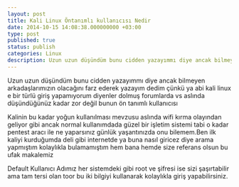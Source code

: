 ```yaml
---
layout: post
title: Kali Linux Öntanımlı kullanıcısı Nedir
date: 2014-10-15 14:08:38.000000000 +03:00
type: post
published: true
status: publish
categories: Linux
description: Uzun uzun düşündüm bunu cidden yazayımmı diye ancak bilmeyen arkadaşlarımızın olacağını farz ederek yazayım dedim çünkü ya abi kali linux
---
```


Uzun uzun düşündüm bunu cidden yazayımmı diye ancak bilmeyen arkadaşlarımızın olacağını farz ederek yazayım dedim çünkü ya abi kali linux e bir türlü giriş yapamıyorum diyenler dolmuş forumlarda vs aslında düşündüğünüz kadar zor değil bunun ön tanımlı kullanıcısı

Kalinin bu kadar yoğun kullanılması mevzusu aslında wifi kırma olayından geliyor gibi ancak normal kullanımdada güzel bir işletim sistemi tabi o kadar pentest aracı ile ne yaparsınız günlük yaşantınızda onu bilemem.Ben ilk kaliyi kurduğumda deli gibi internetde ya buna nasıl giricez diye arama yapmıştım kolaylıkla bulamamıştım hem bana hemde size referans olsun bu ufak makalemiz

Default Kullanıcı Adımız her sistemdeki gibi root ve şifresi ise sizi şaşırtabilir ama tam tersi olan toor bu iki bilgiyi kullanarak kolaylıkla giriş yapabilirsiniz.
